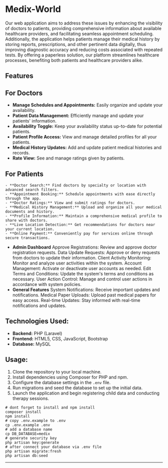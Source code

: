 # Medix-World
 Our web application aims to address these issues by enhancing the visibility of doctors to patients, providing comprehensive information about available healthcare providers, and facilitating seamless appointment scheduling. Additionally, the application helps patients manage their medical history by storing reports, prescriptions, and other pertinent data digitally, thus improving diagnostic accuracy and reducing costs associated with repeated tests. By offering a paperless solution, our platform streamlines healthcare processes, benefiting both patients and healthcare providers alike.


## Features

## For Doctors
- **Manage Schedules and Appointments:** Easily organize and update your availability.
- **Patient Data Management:** Efficiently manage and update your patients' information.
- **Availability Toggle:** Keep your availability status up-to-date for potential patients.
- **Patient Profile Access:** View and manage detailed profiles for all your patients.
- **Medical History Updates:** Add and update patient medical histories and records.
- **Rate View:** See and manage ratings given by patients.

## For Patients
    - **Doctor Search:** Find doctors by specialty or location with advanced search filters.
    - **Appointment Booking:** Schedule appointments with ease directly through the app.
    - **Doctor Ratings:** View and submit ratings for doctors.
    - **Medical History Management:** Upload and organize all your medical documents and history.
    - **Profile Information:** Maintain a comprehensive medical profile to share with doctors.
    - **Live Location Detection:** Get recommendations for doctors near your current location.
    - **Online Payment:** Conveniently pay for services online through secure transactions.

- **Admin Dashboard**
Approve Registrations: Review and approve doctor registration requests.
Data Update Requests: Approve or deny requests from doctors to update their information.
Client Activity Monitoring: Monitor and analyze user activities within the system.
Account Management: Activate or deactivate user accounts as needed.
Edit Terms and Conditions: Update the system's terms and conditions as necessary.
User Action Control: Manage and control user actions in accordance with system policies.
- **General Features**
System Notifications: Receive important updates and notifications.
Medical Paper Uploads: Upload past medical papers for easy access.
Real-time Updates: Stay informed with real-time notifications and updates.

## Technologies Used:

- **Backend:** PHP (Laravel)
- **Frontend:** HTML5, CSS, JavaScript, Bootstrap
- **Database:** MySQL

## Usage:

1. Clone the repository to your local machine.
2. Install dependencies using Composer for PHP and npm.
3. Configure the database settings in the `.env` file.
4. Run migrations and seed the database to set up the initial data.
5. Launch the application and begin registering child data and conducting therapy sessions.


```shell
# dont forget to install and npm install
composer install
npm install
# copy .env.example to .env
cp .env.example .env
# add a database name
cp DB_DATABASE=medix
# generate security key 
php artisan key:generate
# after connect your database via .env file
php artisan migrate:fresh
php artisan db:seed 
```
---
